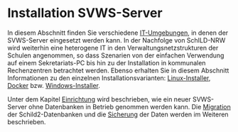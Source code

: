 # Installation SVWS-Server

In diesem Abschnitt finden Sie verschiedene [IT-Umgebungen](./IT-Umgebungen/), in denen der SVWS-Server 
eingesetzt werden kann. In der Nachfolge von SchILD-NRW wird weiterhin eine heterogene 
IT in den Verwaltungsnetzstrukturen der Schulen angenommen, so dass Szenarien von der einfachen 
Verwendung auf einem Sekretariats-PC bis hin zu der Installation in kommunalen Rechenzentren betrachtet werden. 
Ebenso erhalten Sie in diesem Abschnitt Informationen zu den einzelnen Installationsvarianten: [Linux-Installer](./Linux-Installer/), [Docker](./Docker/) bzw. [Windows-Installer](./Windows-Installer/).

Unter dem Kapitel [Einrichtung](./Einrichtung/) wird beschrieben, wie ein neuer SVWS-Server ohne Datenbanken in Betrieb genommen werden kann. Die [Migration](./Datenmigration/) der Schild2-Datenbanken und die [Sicherung](./Datensicherung/) der Daten werden im Weiteren beschrieben. 
